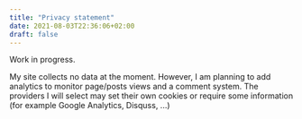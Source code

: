 ```yaml
---
title: "Privacy statement"
date: 2021-08-03T22:36:06+02:00
draft: false
---
```


Work in progress.


My site collects no data at the moment. However, I am planning to add analytics to monitor page/posts views and a comment system. The providers I will select may set their own cookies or require some information (for example Google Analytics, Disquss, ...)